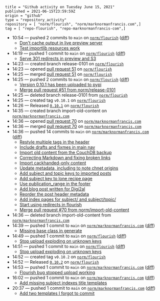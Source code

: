 ```
title = "Github activity on Tuesday June 15, 2021"
published = 2021-06-15T23:59:59Z
origin = "github"
type = "repository_activity"
repository = [ "norm/flourish", "norm/marknormanfrancis.com",]
tag = [ "repo-flourish", "repo-marknormanfrancis-com",]
```

* 10:54 — pushed 2 commits to `main` on [`norm/flourish`](https://github.com/norm/flourish) ([diff](https://github.com/norm/flourish/compare/824abffb003690fccbd7e3ae1c6b6a67a72f3529..5920186bfe1a55cecfbf14d3e5697ce3556d00ff))
  * [Don't cache output in live preview server](https://github.com/norm/flourish/commit/9704f00215c33cd75863e27a95db06c1d05f1568)
  * [Test importlib resources work](https://github.com/norm/flourish/commit/5920186bfe1a55cecfbf14d3e5697ce3556d00ff)
* 14:19 — pushed 1 commit to `main` on [`norm/flourish`](https://github.com/norm/flourish) ([diff](https://github.com/norm/flourish/compare/5920186bfe1a55cecfbf14d3e5697ce3556d00ff..11c2f492d0124f966f0abfb107d0c3b677a127d5))
  * [Serve 301 redirects in preview and S3](https://github.com/norm/flourish/commit/11c2f492d0124f966f0abfb107d0c3b677a127d5)
* 14:23 — created branch release-0101 on [`norm/flourish`](https://github.com/norm/flourish)
* 14:23 — opened [pull request 51](https://github.com/norm/flourish/pull/51) on [`norm/flourish`](https://github.com/norm/flourish)
* 14:25 — merged [pull request 51](https://github.com/norm/flourish/pull/51) on [`norm/flourish`](https://github.com/norm/flourish)
* 14:25 — pushed 2 commits to `main` on [`norm/flourish`](https://github.com/norm/flourish) ([diff](https://github.com/norm/flourish/compare/11c2f492d0124f966f0abfb107d0c3b677a127d5..cf042d906fa74cbfd31e23baf2032479fbec19f9))
  * [Version 0.10.1 has been uploaded to pypi](https://github.com/norm/flourish/commit/f665f58eca91a68800f70b322ee5701a6c6f23d3)
  * [Merge pull request #51 from norm/release-0101](https://github.com/norm/flourish/commit/cf042d906fa74cbfd31e23baf2032479fbec19f9)
* 14:25 — deleted branch release-0101 from [`norm/flourish`](https://github.com/norm/flourish)
* 14:25 — created tag `v0.10.1` on [`norm/flourish`](https://github.com/norm/flourish)
* 14:26 — Released [`0.10.1`](https://github.com/norm/flourish/releases/tag/v0.10.1) on [`norm/flourish`](https://github.com/norm/flourish)
* 14:35 — created branch import-old-content on [`norm/marknormanfrancis.com`](https://github.com/norm/marknormanfrancis.com)
* 14:36 — opened [pull request 70](https://github.com/norm/marknormanfrancis.com/pull/70) on [`norm/marknormanfrancis.com`](https://github.com/norm/marknormanfrancis.com)
* 14:36 — merged [pull request 70](https://github.com/norm/marknormanfrancis.com/pull/70) on [`norm/marknormanfrancis.com`](https://github.com/norm/marknormanfrancis.com)
* 14:36 — pushed 14 commits to `main` on [`norm/marknormanfrancis.com`](https://github.com/norm/marknormanfrancis.com) ([diff](https://github.com/norm/marknormanfrancis.com/compare/516a243d1eaa4a4c9a8c97b7f96a9cf14330f6bd..2d3dc4c2b48a886e4d50fc84041e26acf0701c3b))
  * [Restyle multiple tags in the header](https://github.com/norm/marknormanfrancis.com/commit/2416f88637f367396110aa8c6e9d5e445042b5dc)
  * [Include drafts and fixmes in main nav](https://github.com/norm/marknormanfrancis.com/commit/cf48529103edbfb137ec6f8f51646aae03f4fb60)
  * [Import old content from the CouchDB backup](https://github.com/norm/marknormanfrancis.com/commit/f1b24a3e48cc00b4561705b7cb7816250a5f8d3e)
  * [Correcting Markdown and fixing broken links](https://github.com/norm/marknormanfrancis.com/commit/810b5f0dadc9cb1b34797bb17dbf9af6bf0fc737)
  * [Import cackhanded-only content](https://github.com/norm/marknormanfrancis.com/commit/efa2f310a29ca39147faafb596ed51d4b9ddbb20)
  * [Update metadata, including to note chnet origins](https://github.com/norm/marknormanfrancis.com/commit/0c20df83b05ffffd0a06bc0733cc14c897655d9c)
  * [Add subject and topic keys to imported posts](https://github.com/norm/marknormanfrancis.com/commit/f9edc368b0319aed33c5188e68b91e3d94a5f8dd)
  * [Add subject key to lone recipe page](https://github.com/norm/marknormanfrancis.com/commit/572e2b021dfa4956b2fa889eaa68c75d49dfe929)
  * [Use publication_range in the footer](https://github.com/norm/marknormanfrancis.com/commit/b04ae308535576ff7ab192604313e06c35cf293f)
  * [Add blog post written for Digi2al](https://github.com/norm/marknormanfrancis.com/commit/43f79b4d58f028d80a8936fcbdd1a8c5c74f1a55)
  * [Reorder the post header metadata](https://github.com/norm/marknormanfrancis.com/commit/c99b06d3378b21a936a9765bf2852a2dad1e063c)
  * [Add index pages for subject/ and subject/topic/](https://github.com/norm/marknormanfrancis.com/commit/30d5a8a1976e0ed8a01a622d4c0afc35da0e633d)
  * [Start using redirects in flourish](https://github.com/norm/marknormanfrancis.com/commit/e2590741b37f525536b7accbf01e9d052c0085c1)
  * [Merge pull request #70 from norm/import-old-content](https://github.com/norm/marknormanfrancis.com/commit/2d3dc4c2b48a886e4d50fc84041e26acf0701c3b)
* 14:36 — deleted branch import-old-content from [`norm/marknormanfrancis.com`](https://github.com/norm/marknormanfrancis.com)
* 14:39 — pushed 1 commit to `main` on [`norm/marknormanfrancis.com`](https://github.com/norm/marknormanfrancis.com) ([diff](https://github.com/norm/marknormanfrancis.com/compare/2d3dc4c2b48a886e4d50fc84041e26acf0701c3b..27006b7333578cff3f1d2db4bdfe41b2172ed995))
  * [Missing base class in generate](https://github.com/norm/marknormanfrancis.com/commit/27006b7333578cff3f1d2db4bdfe41b2172ed995)
* 14:49 — pushed 1 commit to `main` on [`norm/flourish`](https://github.com/norm/flourish) ([diff](https://github.com/norm/flourish/compare/cf042d906fa74cbfd31e23baf2032479fbec19f9..40b903c6d46ae524c0f1a9a04dce3842f175f5cd))
  * [Stop upload exploding on unknown keys](https://github.com/norm/flourish/commit/40b903c6d46ae524c0f1a9a04dce3842f175f5cd)
* 14:51 — pushed 1 commit to `main` on [`norm/flourish`](https://github.com/norm/flourish) ([diff](https://github.com/norm/flourish/compare/40b903c6d46ae524c0f1a9a04dce3842f175f5cd..b9ed1701ce3b331e3bcad1a49aa88d04500f47f8))
  * [Stop upload exploding on unknown keys](https://github.com/norm/flourish/commit/b9ed1701ce3b331e3bcad1a49aa88d04500f47f8)
* 14:52 — created tag `v0.10.2` on [`norm/flourish`](https://github.com/norm/flourish)
* 14:52 — Released [`0.10.2`](https://github.com/norm/flourish/releases/tag/v0.10.2) on [`norm/flourish`](https://github.com/norm/flourish)
* 14:53 — pushed 1 commit to `main` on [`norm/marknormanfrancis.com`](https://github.com/norm/marknormanfrancis.com) ([diff](https://github.com/norm/marknormanfrancis.com/compare/27006b7333578cff3f1d2db4bdfe41b2172ed995..9cf5f6494203f3d5dd3cb53cf1379e462391666b))
  * [Flourish bug stopped upload working](https://github.com/norm/marknormanfrancis.com/commit/9cf5f6494203f3d5dd3cb53cf1379e462391666b)
* 16:02 — pushed 1 commit to `main` on [`norm/marknormanfrancis.com`](https://github.com/norm/marknormanfrancis.com) ([diff](https://github.com/norm/marknormanfrancis.com/compare/9cf5f6494203f3d5dd3cb53cf1379e462391666b..a722929ceeb32b8befc6d0a91ccd4dd97419a2a8))
  * [Add missing subject indexes title templates](https://github.com/norm/marknormanfrancis.com/commit/a722929ceeb32b8befc6d0a91ccd4dd97419a2a8)
* 20:37 — pushed 1 commit to `main` on [`norm/marknormanfrancis.com`](https://github.com/norm/marknormanfrancis.com) ([diff](https://github.com/norm/marknormanfrancis.com/compare/a722929ceeb32b8befc6d0a91ccd4dd97419a2a8..0bb720b281c9028484bfdf0ba46cf295f148ebea))
  * [Add two templates I forgot to commit](https://github.com/norm/marknormanfrancis.com/commit/0bb720b281c9028484bfdf0ba46cf295f148ebea)
